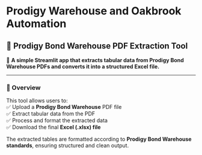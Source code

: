 # Prodigy Warehouse and Oakbrook Automation


## 📌 Prodigy Bond Warehouse PDF Extraction Tool

🚀 **A simple Streamlit app that extracts tabular data from Prodigy Bond Warehouse PDFs and converts it into a structured Excel file.**  

---

### 📝 Overview

This tool allows users to:  
✅ Upload a **Prodigy Bond Warehouse** PDF file  
✅ Extract tabular data from the PDF  
✅ Process and format the extracted data  
✅ Download the final **Excel (.xlsx) file**  

The extracted tables are formatted according to **Prodigy Bond Warehouse standards**, ensuring structured and clean output.  

